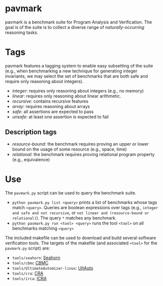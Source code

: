 # pavmark

pavmark is a benchmark suite for Program Analysis and Verification.  The goal is of the suite is to collect a diverse range of *naturally-occurring* reasoning tasks.

# Tags

pavmark features a tagging system to enable easy subsetting of the suite (e.g., when benchmarking a new technique for generating integer invariants, we may select the set of benchmarks that are both safe and require only reasoning about integers).

- *integer*: requires only reasoning about integers (e.g., no memory)
- *linear*: requires only reasoning about linear arithmetic.
- *recursive*: contains recursive features
- *array*: requires reasoning about arrays
- *safe*: all assertions are expected to pass
- *unsafe*: at least one assertion is expected to fail

## Description tags

- *resource-bound*: the benchmark requires proving an upper or lower bound on the usage of some resource (e.g., space, time)
- *relational*: the benchmark requires proving relational program property (e.g., equivalence)

# Use

The `pavmark.py` script can be used to query the benchmark suite.

 - `python pavmark.py list <query>` prints a list of benchmarks whose tags match `<query>`.  Queries are boolean expressions over tags (e.g., `integer and safe and not recursive`, or `not linear and (resource-bound or relational)`).  The query `*` matches any benchmark.
 - `python pavmark.py run <tool> <query>` runs the tool `<tool>` on all benchmarks matching `<query>`

The included makefile can be used to download and build several software verification tools.  The targets of the makefile (and associated `<tool>` for the `pavmark.py` script) are:

 - `tools/seahorn`: [Seahorn](http://seahorn.github.io)
 - `tools/cbmc` [CBMC](https://www.cprover.org/cbmc/)
 - `tools/UltimateAutomizer-linux`: [UltAuto](https://monteverdi.informatik.uni-freiburg.de/tomcat/Website/?ui=tool&tool=automizer)
 - `tools/cra`: [CRA](https://github.com/zkincaid/duet)
 - `tools/irca`: [ICRA](https://github.com/icra-team/icra)
